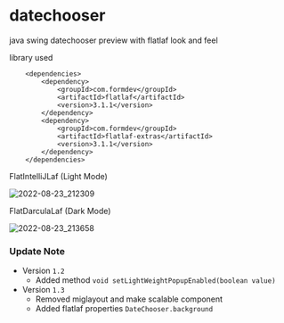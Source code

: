 # datechooser
java swing datechooser preview with flatlaf look and feel

library used
```
    <dependencies>
        <dependency>
            <groupId>com.formdev</groupId>
            <artifactId>flatlaf</artifactId>
            <version>3.1.1</version>
        </dependency>
        <dependency>
            <groupId>com.formdev</groupId>
            <artifactId>flatlaf-extras</artifactId>
            <version>3.1.1</version>
        </dependency>
    </dependencies>
```

FlatIntelliJLaf (Light Mode)

![2022-08-23_212309](https://user-images.githubusercontent.com/58245926/186183524-96880e43-d68e-434a-bb58-da2521a95aa7.png)

FlatDarculaLaf (Dark Mode)

![2022-08-23_213658](https://user-images.githubusercontent.com/58245926/186186707-1b0b70ed-1f90-4ae3-a512-d687998c603f.png)

### Update Note
- Version `1.2`
  - Added method `void setLightWeightPopupEnabled(boolean value)`
- Version `1.3`
  - Removed miglayout and make scalable component
  - Added flatlaf properties `DateChooser.background`